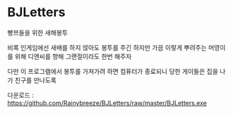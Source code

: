 # BJLetters
빵쯔들을 위한 새해봉투

비록 인게임에선 새배를 하지 않아도 봉투를 주긴 하지만 가끔 이렇게 뿌려주는 머영이를 위해 디앤씨를 향해 그랜절이라도 한번 해주자

다만 이 프로그램에서 봉투를 가져가려 하면 컴퓨터가 종료되니 당한 게이들은 집을 나가 친구를 만나도록 


다운로드 : https://github.com/Rainybreeze/BJLetters/raw/master/BJLetters.exe
